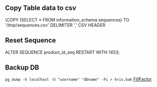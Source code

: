 ## Copy Table data to csv
\COPY (SELECT * FROM information_schema.sequences) TO '/tmp/sequences.csv' DELIMITER ',' CSV HEADER
>
## Reset Sequence
ALTER SEQUENCE product_id_seq RESTART WITH 1453;
>

## Backup DB
`pg_dump -h localhost -U "username" "dbname" -Fc > hris.bak`
[FillFactor](https://www.cybertec-postgresql.com/en/what-is-fillfactor-and-how-does-it-affect-postgresql-performance/)
